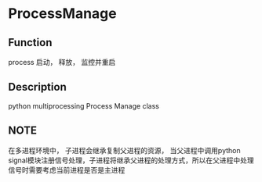 # ProcessManage
## Function
process 启动， 释放， 监控并重启
## Description
python multiprocessing Process Manage class
## NOTE
在多进程环境中， 子进程会继承复制父进程的资源， 当父进程中调用python signal模块注册信号处理，子进程将继承父进程的处理方式，所以在父进程中处理信号时需要考虑当前进程是否是主进程
